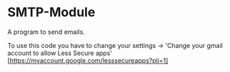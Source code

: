 # SMTP-Module
A program to send emails.

To use this code  you have to change your settings
-> 'Change your gmail account to allow Less Secure apps'
[https://myaccount.google.com/lesssecureapps?pli=1]
